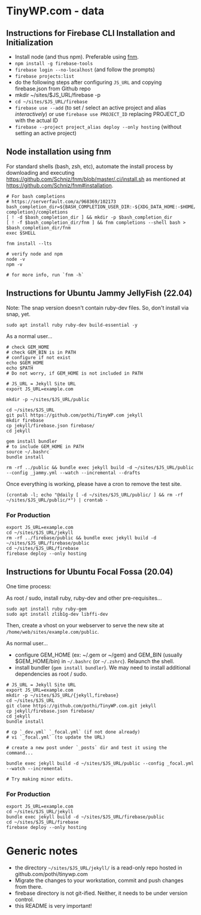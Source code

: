 # TinyWP.com - data

## Instructions for Firebase CLI Installation and Initialization

- Install node (and thus npm). Preferable using [fnm](https://github.com/Schniz/fnm).
- `npm install -g firebase-tools`
- `firebase login --no-localhost` (and follow the prompts)
- `firebase projects:list`
- do the following steps after configuring `JS_URL` and copying firebase.json from Github repo
- mkdir ~/sites/$JS_URL/firebase -p
- `cd ~/sites/$JS_URL/firebase`
- `firebase use --add` (to set / select an active project and alias *interactively*) or use `firebase use PROJECT_ID` replacing PROJECT_ID with the actual ID
- `firebase --project project_alias deploy --only hosting` (without setting an active project)

## Node installation using fnm

For standard shells (bash, zsh, etc), automate the install process by downloading and executing https://github.com/Schniz/fnm/blob/master/.ci/install.sh as mentioned at https://github.com/Schniz/fnm#installation.

```
# For bash completions
# https://serverfault.com/a/968369/102173
bash_completion_dir=${BASH_COMPLETION_USER_DIR:-${XDG_DATA_HOME:-$HOME/.local/share}/bash-completion}/completions
[ ! -d $bash_completion_dir ] && mkdir -p $bash_completion_dir
[ ! -f $bash_completion_dir/fnm ] && fnm completions --shell bash > $bash_completion_dir/fnm
exec $SHELL

fnm install --lts

# verify node and npm
node -v
npm -v

# for more info, run `fnm -h`
```

## Instructions for Ubuntu Jammy JellyFish (22.04)

Note: The snap version doesn't contain ruby-dev files. So, don't install via snap, yet.

```
sudo apt install ruby ruby-dev build-essential -y
```

As a normal user...

```
# check GEM_HOME
# check GEM_BIN is in PATH
# configure if not exist
echo $GEM_HOME
echo $PATH
# Do not worry, if GEM_HOME is not included in PATH

# JS_URL = Jekyll Site URL
export JS_URL=example.com

mkdir -p ~/sites/$JS_URL/public

cd ~/sites/$JS_URL
git pull https://github.com/pothi/TinyWP.com jekyll
mkdir firebase
cp jekyll/firebase.json firebase/
cd jekyll

gem install bundler
# to include GEM_HOME in PATH
source ~/.bashrc
bundle install

rm -rf ../public && bundle exec jekyll build -d ~/sites/$JS_URL/public --config _jammy.yml --watch --incremental --drafts
```

Once everything is working, please have a cron to remove the test site.

```
(crontab -l; echo "@daily [ -d ~/sites/$JS_URL/public/ ] && rm -rf ~/sites/$JS_URL/public/*") | crontab -

```

### For Production

```
export JS_URL=example.com
cd ~/sites/$JS_URL/jekyll
rm -rf ../firebase/public && bundle exec jekyll build -d ~/sites/$JS_URL/firebase/public
cd ~/sites/$JS_URL/firebase
firebase deploy --only hosting
```

## Instructions for Ubuntu Focal Fossa (20.04)

One time process:

As root / sudo, install ruby, ruby-dev and other pre-requisites...

```
sudo apt install ruby ruby-gem
sudo apt install zlib1g-dev libffi-dev
```

Then, create a vhost on your webserver to serve the new site at `/home/web/sites/example.com/public`.

As normal user...

- configure GEM_HOME (ex: ~/.gem or ~/gem) and GEM_BIN (usually $GEM_HOME/bin) in `~/.bashrc` (or `~/.zshrc`). Relaunch the shell.
- install bundler (`gem install bundler`). We may need to install additional dependencies as root / sudo.

```
# JS_URL = Jekyll Site URL
export JS_URL=example.com
mkdir -p ~/sites/$JS_URL/{jekyll,firebase}
cd ~/sites/$JS_URL
git clone https://github.com/pothi/TinyWP.com.git jekyll
cp jekyll/firebase.json firebase/
cd jekyll
bundle install

# cp `_dev.yml` `_focal.yml` (if not done already)
# vi `_focal.yml` (to update the URL)

# create a new post under `_posts` dir and test it using the command...

bundle exec jekyll build -d ~/sites/$JS_URL/public --config _focal.yml --watch --incremental

# Try making minor edits.
```

### For Production

```
export JS_URL=example.com
cd ~/sites/$JS_URL/jekyll
bundle exec jekyll build -d ~/sites/$JS_URL/firebase/public
cd ~/sites/$JS_URL/firebase
firebase deploy --only hosting
```

# Generic notes

* the directory `~/sites/$JS_URL/jekyll/` is a read-only repo hosted in github.com/pothi/tinywp.com
* Migrate the changes to your workstation, commit and push changes from there.
* firebase directory is not git-ified. Neither, it needs to be under version control.
* this README is very important!

